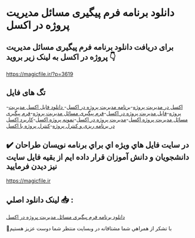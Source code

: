 # دانلود برنامه فرم پیگیری مسائل مدیریت پروژه در اکسل

## برای دریافت دانلود برنامه فرم پیگیری مسائل مدیریت پروژه در اکسل به لینک زیر بروید 👇

https://magicfile.ir/?p=3619

## تگ های فایل

-[اکسل در مدیریت پروژه](https://magicfile.ir/product/%d8%a8%d8%b1%d9%86%d8%a7%d9%85%d9%87%d9%81%d8%b1%d9%85-%d9%be%db%8c%da%af%db%8c%d8%b1%db%8c-%d9%85%d8%b3%d8%a7%d8%a6%d9%84-%d9%85%d8%af%db%8c%d8%b1%db%8c%d8%aa-%d9%be%d8%b1%d9%88%da%98%d9%87-%d8%af%d8%b1-%d8%a7%da%a9%d8%b3%d9%84/)-[برنامه مدیریت پروژه در اکسل](https://magicfile.ir/product/%d8%a8%d8%b1%d9%86%d8%a7%d9%85%d9%87%d9%81%d8%b1%d9%85-%d9%be%db%8c%da%af%db%8c%d8%b1%db%8c-%d9%85%d8%b3%d8%a7%d8%a6%d9%84-%d9%85%d8%af%db%8c%d8%b1%db%8c%d8%aa-%d9%be%d8%b1%d9%88%da%98%d9%87-%d8%af%d8%b1-%d8%a7%da%a9%d8%b3%d9%84/)-[ دانلود فایل اکسل مدیریت پروژه](https://magicfile.ir/product/%d8%a8%d8%b1%d9%86%d8%a7%d9%85%d9%87%d9%81%d8%b1%d9%85-%d9%be%db%8c%da%af%db%8c%d8%b1%db%8c-%d9%85%d8%b3%d8%a7%d8%a6%d9%84-%d9%85%d8%af%db%8c%d8%b1%db%8c%d8%aa-%d9%be%d8%b1%d9%88%da%98%d9%87-%d8%af%d8%b1-%d8%a7%da%a9%d8%b3%d9%84/)-[فایل مدیریت پروژه در اکسل](https://magicfile.ir/product/%d8%a8%d8%b1%d9%86%d8%a7%d9%85%d9%87%d9%81%d8%b1%d9%85-%d9%be%db%8c%da%af%db%8c%d8%b1%db%8c-%d9%85%d8%b3%d8%a7%d8%a6%d9%84-%d9%85%d8%af%db%8c%d8%b1%db%8c%d8%aa-%d9%be%d8%b1%d9%88%da%98%d9%87-%d8%af%d8%b1-%d8%a7%da%a9%d8%b3%d9%84/)-[فرم پیگیری مسائل مدیریت پروژه](https://magicfile.ir/product/%d8%a8%d8%b1%d9%86%d8%a7%d9%85%d9%87%d9%81%d8%b1%d9%85-%d9%be%db%8c%da%af%db%8c%d8%b1%db%8c-%d9%85%d8%b3%d8%a7%d8%a6%d9%84-%d9%85%d8%af%db%8c%d8%b1%db%8c%d8%aa-%d9%be%d8%b1%d9%88%da%98%d9%87-%d8%af%d8%b1-%d8%a7%da%a9%d8%b3%d9%84/)-[فرم پیگیری مسائل مدیریت پروژه اکسل](https://magicfile.ir/product/%d8%a8%d8%b1%d9%86%d8%a7%d9%85%d9%87%d9%81%d8%b1%d9%85-%d9%be%db%8c%da%af%db%8c%d8%b1%db%8c-%d9%85%d8%b3%d8%a7%d8%a6%d9%84-%d9%85%d8%af%db%8c%d8%b1%db%8c%d8%aa-%d9%be%d8%b1%d9%88%da%98%d9%87-%d8%af%d8%b1-%d8%a7%da%a9%d8%b3%d9%84/)-[مدیریت پروژه در اکسل](https://magicfile.ir/product/%d8%a8%d8%b1%d9%86%d8%a7%d9%85%d9%87%d9%81%d8%b1%d9%85-%d9%be%db%8c%da%af%db%8c%d8%b1%db%8c-%d9%85%d8%b3%d8%a7%d8%a6%d9%84-%d9%85%d8%af%db%8c%d8%b1%db%8c%d8%aa-%d9%be%d8%b1%d9%88%da%98%d9%87-%d8%af%d8%b1-%d8%a7%da%a9%d8%b3%d9%84/)-[نمونه پروژه اکسل](https://magicfile.ir/product/%d8%a8%d8%b1%d9%86%d8%a7%d9%85%d9%87%d9%81%d8%b1%d9%85-%d9%be%db%8c%da%af%db%8c%d8%b1%db%8c-%d9%85%d8%b3%d8%a7%d8%a6%d9%84-%d9%85%d8%af%db%8c%d8%b1%db%8c%d8%aa-%d9%be%d8%b1%d9%88%da%98%d9%87-%d8%af%d8%b1-%d8%a7%da%a9%d8%b3%d9%84/)-[کاربرد اکسل در برنامه ریزی و کنترل پروژه](https://magicfile.ir/product/%d8%a8%d8%b1%d9%86%d8%a7%d9%85%d9%87%d9%81%d8%b1%d9%85-%d9%be%db%8c%da%af%db%8c%d8%b1%db%8c-%d9%85%d8%b3%d8%a7%d8%a6%d9%84-%d9%85%d8%af%db%8c%d8%b1%db%8c%d8%aa-%d9%be%d8%b1%d9%88%da%98%d9%87-%d8%af%d8%b1-%d8%a7%da%a9%d8%b3%d9%84/)-[کنترل پروژه با اکسل](https://magicfile.ir/product/%d8%a8%d8%b1%d9%86%d8%a7%d9%85%d9%87%d9%81%d8%b1%d9%85-%d9%be%db%8c%da%af%db%8c%d8%b1%db%8c-%d9%85%d8%b3%d8%a7%d8%a6%d9%84-%d9%85%d8%af%db%8c%d8%b1%db%8c%d8%aa-%d9%be%d8%b1%d9%88%da%98%d9%87-%d8%af%d8%b1-%d8%a7%da%a9%d8%b3%d9%84/)

## ✔️ در سايت فايل هاي ويژه اي براي برنامه نويسان طراحان دانشجويان و دانش آموزان قرار داده ايم از بقيه فايل سايت نيز ديدن فرماييد

https://magicfile.ir


## لينک دانلود اصلي 📥 :

[دانلود برنامه فرم پیگیری مسائل مدیریت پروژه در اکسل](https://magicfile.ir/product/%d8%a8%d8%b1%d9%86%d8%a7%d9%85%d9%87%d9%81%d8%b1%d9%85-%d9%be%db%8c%da%af%db%8c%d8%b1%db%8c-%d9%85%d8%b3%d8%a7%d8%a6%d9%84-%d9%85%d8%af%db%8c%d8%b1%db%8c%d8%aa-%d9%be%d8%b1%d9%88%da%98%d9%87-%d8%af%d8%b1-%d8%a7%da%a9%d8%b3%d9%84/) 


🙏با تشکر از همراهي شما مشتاقانه در وبسایت منتظر شما دوست عزیز هستیم

